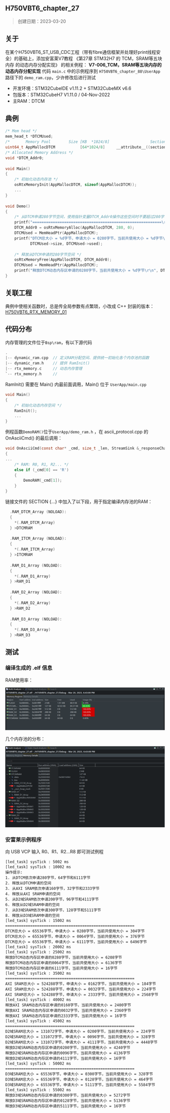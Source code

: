 ## H750VBT6_chapter_27

> 创建日期：2023-03-20

## 关于

在某个H750VBT6_ST_USB_CDC工程（带有fibre通信框架并处理好print线程安全）的基础上，添加安富莱V7教程 《第27章 STM32H7 的 TCM，SRAM等五块内存 的动态内存分配实现》 的相关例程： **V7-006_TCM，SRAM等五块内存的动态内存分配实现**  代码  `main.c` 中的示例程序到 `H750VBT6_chapter_88\UserApp` 路径下的 `demo_ram.cpp`，少许修改后进行测试

- 开发环境：STM32CubeIDE v1.11.2 + STM32CubeMX v6.6
- 包版本：STM32CubeH7 V1.11.0 / 04-Nov-2022
- 主RAM：DTCM

## 典例

```c
/* Mem head */
mem_head_t *DTCMUsed;
/*       Memory Pool        Size [KB  *1024/8]                  Section       */
uint64_t AppMallocDTCM           [64*1024/8]     __attribute__((section(".RAM_DTCM_Array")));
/* Allocated Memory Address */
void *DTCM_Addr0;

void Main()
{
	/* 初始化动态内存池 */
	osRtxMemoryInit(AppMallocDTCM, sizeof(AppMallocDTCM));
    ...
}

void Demo()
{
    /* 从DTCM申请280字节空间，使用指针变量DTCM_Addr0操作这些空间时不要超过280字节大小 */
    printf("=========================================================\r\n");
    DTCM_Addr0 = osRtxMemoryAlloc(AppMallocDTCM, 280, 0);
    DTCMUsed = MemHeadPtr(AppMallocDTCM);
    printf("DTCM总大小 = %d字节，申请大小 = 0280字节，当前共使用大小 = %d字节\r\n",
           DTCMUsed->size, DTCMUsed->used);

    /* 释放从DTCM申请的280字节空间 */
    osRtxMemoryFree(AppMallocDTCM, DTCM_Addr0);
    DTCMUsed = MemHeadPtr(AppMallocDTCM);
    printf("释放DTCM动态内存区申请的0280字节，当前共使用大小 = %d字节\r\n", DTCMUsed->used);
}
```

## 关联工程

典例中使相关函数时，总是传全局参数有点繁琐，小改成 C++ 封装的版本：[H750VBT6_RTX_MEMORY_01](https://github.com/oldgerman/workspace_H7/tree/master/H750VBT6_RTX_MEMORY_01)

## 代码分布

内存管理的文件位于`Bsp\ram`，有以下源代码

```c
.
|-- dynamic_ram.cpp  // 定义RAM分配空间、提供统一初始化各个内存池的函数
|-- dynamic_ram.h    // 提供 RamInit()
|-- rtx_memory.c     // 动态内存管理
`-- rtx_memory.h     //
```

RamInit() 需要在 Main() 内最前面调用，Main() 位于 `UserApp/main.cpp`

```c
void Main()
{
	/* 初始化动态内存空间 */
	RamInit();
	...
}
```

例程函数`DemoRAM()`位于`UserApp/demo_ram.h` ，在 ascii_protocol.cpp 的OnAsciiCmd() 的最后调用：

```c
void OnAsciiCmd(const char* _cmd, size_t _len, StreamSink &_responseChannel)
{
...
    /* RAM: R0, R1, R2... */
    else if (_cmd[0] == 'R')
    {
    	DemoRAM(_cmd[1]);
    }
}
```

链接文件的 SECTION {...} 中加入了以下段，用于指定编译内存池的RAM：

```c
  .RAM_DTCM_Array (NOLOAD):
  {
    *(.RAM_DTCM_Array)
  } >DTCMRAM
  
  .RAM_ITCM_Array (NOLOAD):
  {
    *(.RAM_ITCM_Array)
  } >ITCMRAM
  
  .RAM_D1_Array (NOLOAD):
  {
    *(.RAM_D1_Array)
  } >RAM_D1
  
  .RAM_D2_Array (NOLOAD):
  {
    *(.RAM_D2_Array)
  } >RAM_D2

  .RAM_D3_Array (NOLOAD):
  {
    *(.RAM_D3_Array)
  } >RAM_D3
```

## 测试

### 编译生成的 .elf 信息

RAM使用率：

![](Images/RAM使用情况1.png)

几个内存池的分布：

![](Images/RAM使用情况2.png)

### 安富莱示例程序

向 USB VCP 输入 R0、R1、R2...R8 即可测试例程

```shell
[led_task] sysTick : 5002 ms
[led_task] sysTick : 10002 ms
操作提示:
1. 从DTCM依次申请280字节，64字节和6111字节
2. 释放从DTCM申请的空间
3. 从AXI SRAM依次申请160字节，32字节和2333字节
4. 释放从AXI SRAM申请的空间
5. 从D2域SRAM依次申请200字节，96字节和4111字节
6. 释放从D2域SRAM申请的空间
7. 从D3域SRAM依次申请300字节，128字节和5111字节
8. 释放从D3域SRAM申请的空间
[led_task] sysTick : 15002 ms
=========================================================
DTCM总大小 = 65536字节，申请大小 = 0280字节，当前共使用大小 = 304字节
DTCM总大小 = 65536字节，申请大小 = 0064字节，当前共使用大小 = 376字节
DTCM总大小 = 65536字节，申请大小 = 6111字节，当前共使用大小 = 6496字节
[led_task] sysTick : 20002 ms
[led_task] sysTick : 25002 ms
释放DTCM动态内存区申请的0280字节，当前共使用大小 = 6208字节
释放DTCM动态内存区申请的0064字节，当前共使用大小 = 6136字节
释放DTCM动态内存区申请的6111字节，当前共使用大小 = 16字节
[led_task] sysTick : 35002 ms
=========================================================
AXI SRAM总大小 = 524288字节，申请大小 = 0162字节，当前共使用大小 = 184字节
AXI SRAM总大小 = 524288字节，申请大小 = 0032字节，当前共使用大小 = 224字节
AXI SRAM总大小 = 524288字节，申请大小 = 2333字节，当前共使用大小 = 2568字节
[led_task] sysTick : 40002 ms
释放AXI SRAM动态内存区申请的0160字节，当前共使用大小 = 2400字节
释放AXI SRAM动态内存区申请的0032字节，当前共使用大小 = 2360字节
释放AXI SRAM动态内存区申请的2333字节，当前共使用大小 = 16字节
[led_task] sysTick : 45002 ms
=========================================================
D2域SRAM总大小 = 131072字节，申请大小 = 0200字节，当前共使用大小 = 224字节
D2域SRAM总大小 = 131072字节，申请大小 = 0096字节，当前共使用大小 = 328字节
D2域SRAM总大小 = 131072字节，申请大小 = 4111字节，当前共使用大小 = 4448字节
释放D2域SRAM动态内存区申请的0200字节，当前共使用大小 = 4240字节
释放D2域SRAM动态内存区申请的0096字节，当前共使用大小 = 4136字节
释放D2域SRAM动态内存区申请的4111字节，当前共使用大小 = 16字节
[led_task] sysTick : 50002 ms
=========================================================
D3域SRAM总大小 = 65536字节，申请大小 = 0300字节，当前共使用大小 = 328字节
D3域SRAM总大小 = 65536字节，申请大小 = 0128字节，当前共使用大小 = 464字节
D3域SRAM总大小 = 65536字节，申请大小 = 5111字节，当前共使用大小 = 5584字节
[led_task] sysTick : 55002 ms
释放D3域SRAM动态内存区申请的0300字节，当前共使用大小 = 5272字节
释放D3域SRAM动态内存区申请的0128字节，当前共使用大小 = 5136字节
释放D3域SRAM动态内存区申请的5111字节，当前共使用大小 = 16字节
```

